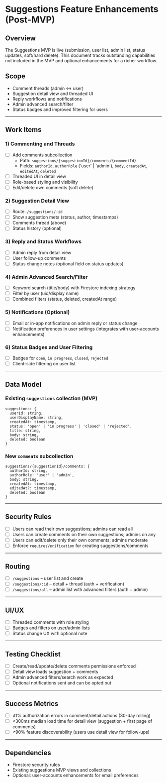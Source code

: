 # Suggestions Feature Enhancements (Post-MVP)

## Overview

The Suggestions MVP is live (submission, user list, admin list, status updates, soft/hard delete). This document tracks outstanding capabilities not included in the MVP and optional enhancements for a richer workflow.

## Scope

-   Comment threads (admin ↔ user)
-   Suggestion detail view and threaded UI
-   Reply workflows and notifications
-   Admin advanced search/filter
-   Status badges and improved filtering for users

---

## Work Items

### 1) Commenting and Threads

-   [ ] Add comments subcollection
    -   Path: `suggestions/{suggestionId}/comments/{commentId}`
    -   Fields: `authorId`, `authorRole` ('user' | 'admin'), `body`, `createdAt`, `editedAt`, `deleted`
-   [ ] Threaded UI in detail view
-   [ ] Role-based styling and visibility
-   [ ] Edit/delete own comments (soft delete)

### 2) Suggestion Detail View

-   [ ] Route: `/suggestions/:id`
-   [ ] Show suggestion meta (status, author, timestamps)
-   [ ] Comments thread (above)
-   [ ] Status history (optional)

### 3) Reply and Status Workflows

-   [ ] Admin reply from detail view
-   [ ] User follow-up comments
-   [ ] Status change notes (optional field on status updates)

### 4) Admin Advanced Search/Filter

-   [ ] Keyword search (title/body) with Firestore indexing strategy
-   [ ] Filter by user (uid/display name)
-   [ ] Combined filters (status, deleted, createdAt range)

### 5) Notifications (Optional)

-   [ ] Email or in-app notifications on admin reply or status change
-   [ ] Notification preferences in user settings (integrates with user-accounts enhancements)

### 6) Status Badges and User Filtering

-   [ ] Badges for `open`, `in progress`, `closed`, `rejected`
-   [ ] Client-side filtering on user list

---

## Data Model

### Existing `suggestions` collection (MVP)

```
suggestions: {
  userId: string,
  userDisplayName: string,
  createdAt: timestamp,
  status: 'open' | 'in progress' | 'closed' | 'rejected',
  title: string,
  body: string,
  deleted: boolean
}
```

### New `comments` subcollection

```
suggestions/{suggestionId}/comments: {
  authorId: string,
  authorRole: 'user' | 'admin',
  body: string,
  createdAt: timestamp,
  editedAt?: timestamp,
  deleted: boolean
}
```

---

## Security Rules

-   [ ] Users can read their own suggestions; admins can read all
-   [ ] Users can create comments on their own suggestions; admins on any
-   [ ] Users can edit/delete only their own comments; admins moderate
-   [ ] Enforce `requiresVerification` for creating suggestions/comments

---

## Routing

-   [ ] `/suggestions` – user list and create
-   [ ] `/suggestions/:id` – detail + thread (auth + verification)
-   [ ] `/suggestions/all` – admin list with advanced filters (auth + admin)

---

## UI/UX

-   [ ] Threaded comments with role styling
-   [ ] Badges and filters on user/admin lists
-   [ ] Status change UX with optional note

---

## Testing Checklist

-   [ ] Create/read/update/delete comments permissions enforced
-   [ ] Detail view loads suggestion + comments
-   [ ] Admin advanced filters/search work as expected
-   [ ] Optional notifications sent and can be opted out

---

## Success Metrics

-   [ ] ≤1% authorization errors in comment/detail actions (30-day rolling)
-   [ ] <300ms median load time for detail view (suggestion + first page of comments)
-   [ ] ≥90% feature discoverability (users use detail view for follow-ups)

---

## Dependencies

-   Firestore security rules
-   Existing suggestions MVP views and collections
-   Optional: user-accounts enhancements for email preferences
